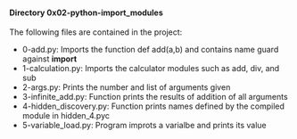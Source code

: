 #### Directory 0x02-python-import_modules
The following files are contained in the project:
* 0-add.py: Imports the function def add(a,b) and contains name guard against __import__
* 1-calculation.py: Imports the calculator modules such as add, div, and sub
* 2-args.py: Prints the number and list of arguments given
* 3-infinite_add.py: Function prints the results of addition of all arguments
* 4-hidden_discovery.py: Function prints names defined by the compiled module in hidden_4.pyc
* 5-variable_load.py: Program improts a varialbe and prints its value

